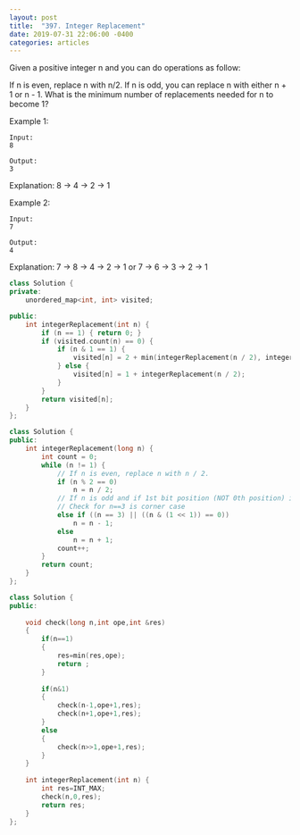 ```yaml
---
layout: post
title:  "397. Integer Replacement"
date: 2019-07-31 22:06:00 -0400
categories: articles
---
```

Given a positive integer n and you can do operations as follow:

If n is even, replace n with n/2.
If n is odd, you can replace n with either n + 1 or n - 1.
What is the minimum number of replacements needed for n to become 1?

Example 1:
```
Input:
8

Output:
3
```
Explanation:
8 -> 4 -> 2 -> 1

Example 2:
```
Input:
7

Output:
4
```
Explanation:
7 -> 8 -> 4 -> 2 -> 1
or
7 -> 6 -> 3 -> 2 -> 1
```c++
class Solution {
private:
    unordered_map<int, int> visited;

public:
    int integerReplacement(int n) {        
        if (n == 1) { return 0; }
        if (visited.count(n) == 0) {
            if (n & 1 == 1) {
                visited[n] = 2 + min(integerReplacement(n / 2), integerReplacement(n / 2 + 1));
            } else {
                visited[n] = 1 + integerReplacement(n / 2);
            }
        }
        return visited[n];
    }
};
```
```c++
class Solution {
public:
	int integerReplacement(long n) {
		int count = 0;
		while (n != 1) {
			// If n is even, replace n with n / 2.
			if (n % 2 == 0)
				n = n / 2;
			// If n is odd and if 1st bit position (NOT 0th position) is NOT 1 then subtract 1
			// Check for n==3 is corner case
			else if ((n == 3) || ((n & (1 << 1)) == 0))
				n = n - 1;
			else
				n = n + 1;
			count++;
		}
		return count;
	}
};
```
```c++
class Solution {
public:
    
    void check(long n,int ope,int &res)
    {
        if(n==1)
        {
            res=min(res,ope);
            return ;
        }
        
        if(n&1)
        {
            check(n-1,ope+1,res);
            check(n+1,ope+1,res);
        }
        else
        {
            check(n>>1,ope+1,res);
        }
    }
    
    int integerReplacement(int n) {
        int res=INT_MAX;
        check(n,0,res);
        return res;
    }
};
```